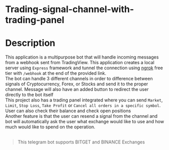 # Trading-signal-channel-with-trading-panel
# Description
This application is a multipurpose bot that will handle incoming messages from a webhook sent from TradingView. This application creates a local server using ``Express`` framework and tunnel the connection using [ngrok](https://ngrok.com/) free tier with ```/webhook``` at the end of the provided link. <br />
The bot can handle 3 different channels in order to difference between signals of Cryptocurrency, Forex, or Stocks and send it to the proper channel. Message will also have an added button to redirect the user directly to the bot itself<br />
This project also has a trading panel integrated where you can send ``Market``, ``Limit``, ``Stop Loss``, ``Take Profit`` or ``Cancel all orders in a specific symbol``. User can also check their balance and check open positions <br />
Another feature is that the user can resend a signal from the channel and bot will automatically ask the user what exchange would like to use and how much would like to spend on the operation. <br /> <br />

> This telegram bot supports BITGET and BINANCE Exchanges

